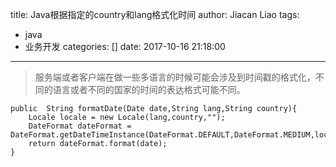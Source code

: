 title: Java根据指定的country和lang格式化时间
author: Jiacan Liao
tags:
  - java
  - 业务开发
categories: []
date: 2017-10-16 21:18:00
---
> 服务端或者客户端在做一些多语言的时候可能会涉及到时间戳的格式化，不同的语言或者不同的国家的时间的表达格式可能不同。

```
public  String formatDate(Date date,String lang,String country){
    Locale locale = new Locale(lang,country,"");
    DateFormat dateFormat = DateFormat.getDateTimeInstance(DateFormat.DEFAULT,DateFormat.MEDIUM,locale);
    return dateFormat.format(date);
}
```